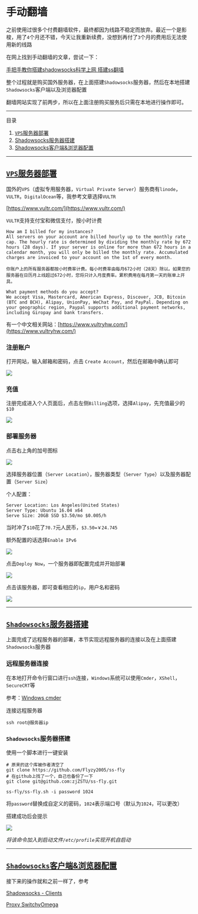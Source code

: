 
# 手动翻墙

之前使用过很多个付费翻墙软件，最终都因为线路不稳定而放弃。最近一个是影梭，用了`4`个月还不错，今天让我重新续费，没想到再付了`3`个月的费用后无法使用新的线路

在网上找到手动翻墙的文章，尝试一下：

[手把手教你搭建shadowsocks科学上网 搭建ss翻墙](https://www.textarea.com/shadowsocks/shoubashou-jiao-ni-dajian-shadowsocks-kexue-shangwang-dajian-ss-fanqiang-935/)

整个过程就是购买国外服务器，在上面搭建`Shadowsocks`服务器，然后在本地搭建`Shadowsocks`客户端以及浏览器配置

翻墙网站实现了前两步，所以在上面注册购买服务后只需在本地进行操作即可。

---

目录

1. <a id="T1" href="#C1" target="_self">`VPS`服务器部署</a>
2. <a id="T2" href="#C2" target="_self">Shadowsocks服务器搭建</a> 
3. <a id="T3" href="#C3" target="_self">Shadowsocks客户端&浏览器配置</a> 

---

## <a id="C1" href="#T1" target="_self">`VPS`服务器部署</a>

国外的`VPS`（虚拟专用服务器，`Virtual Private Server`）服务商有`linode`，`VULTR`，`DigitalOcean`等，我参考文章选择`VULTR`

[https://www.vultr.com/](https://www.vultr.com/)

`VULTR`支持支付宝和微信支付，按小时计费

    How am I billed for my instances?
    All servers on your account are billed hourly up to the monthly rate cap. The hourly rate is determined by dividing the monthly rate by 672 hours (28 days). If your server is online for more than 672 hours in a calendar month, you will only be billed the monthly rate. Accumulated charges are invoiced to your account on the 1st of every month.

    你账户上的所有服务器都按小时费率计费。每小时费率由每月672小时（28天）除以。如果您的服务器在日历月上线超过672小时，您将只计入月度费率。累积费用在每月第一天的账单上开具。
    
    What payment methods do you accept?
    We accept Visa, Mastercard, American Express, Discover, JCB, Bitcoin (BTC and BCH), Alipay, UnionPay, WeChat Pay, and PayPal. Depending on your geographic region, Paypal supports additional payment networks, including Giropay and bank transfers.

有一个中文相关网站：[https://www.vultryhw.com/](https://www.vultryhw.com/)

### 注册账户

打开网站，输入邮箱和密码，点击 `Create Account`，然后在邮箱中确认即可

![](./imgs/manual-climb/vultr-register.JPG)

### 充值

注册完成进入个人页面后，点击左侧`Billing`选项，选择`Alipay`，先充值最少的`$10`

![](./imgs/manual-climb/vultr-billing.JPG)

### 部署服务器

点击右上角的加号图标

![](./imgs/manual-climb/vultr-add.JPG)

选择服务器位置（`Server Location`），服务器类型（`Server Type`）以及服务器配置（`Server Size`）

个人配置：

    Server Location: Los Angeles(United States)
    Server Type: Ubuntu 16.04 x64
    Serve Size: 20GB SSD $3.50/mo $0.005/h

当时冲了`$10`花了`70.7`元人民币，`$3.50=￥24.745`

额外配置的话选择`Enable IPv6`

![](./imgs/manual-climb/vultr-additional-feature.JPG)

点击`Deploy Now`，一个服务器即配置完成并开始部署

![](./imgs/manual-climb/vultr-deploy.JPG)

点击该服务器，即可查看相应的`ip`，用户名和密码

![](./imgs/manual-climb/vultr-information.JPG)

---


## <a id="C2" href="#T2" target="_self">`Shadowsocks`服务器搭建</a>

上面完成了远程服务器的部署，本节实现远程服务器的连接以及在上面搭建`Shadowsocks`服务器

### 远程服务器连接

在本地打开命令行窗口进行`ssh`连接，`Windows`系统可以使用`Cmder`，`XShell`，`SecureCRT`等

参考：[Windows cmder](https://blog.csdn.net/u012005313/article/details/80272721)

连接远程服务器

    ssh root@服务器ip

### `Shadowsocks`服务器搭建

使用一个脚本进行一键安装

    # 原来的这个库被作者清空了
    git clone https://github.com/Flyzy2005/ss-fly
    # 在github上找了一个，自己也备份了一下
    git clone git@github.com:zjZSTU/ss-fly.git

    ss-fly/ss-fly.sh -i password 1024

将`password`替换成自定义的密码，`1024`表示端口号（默认为`1024`，可以更改）

搭建成功后会提示

![](./imgs/manual-climb/shaodowsocks-server.JPG)

*将该命令加入到启动文件`/etc/profile`实现开机自启动*

---

## <a id="C3" href="#T3" target="_self">`Shadowsocks`客户端&浏览器配置</a>

接下来的操作就和之前一样了，参考

[Shadowsocks - Clients](https://shadowsocks.org/en/download/clients.html)

[Proxy SwitchyOmega](https://www.switchyomega.com/)